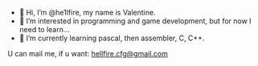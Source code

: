 - 👋 Hi, I’m @he1lfire, my name is Valentine.
- 👀 I’m interested in programming and game development, but for now I need to learn...
- 🌱 I’m currently learning pascal, then assembler, C, C++.

U can mail me, if u want: hellfire.cfg@gmail.com

<!---
he1lfire/he1lfire is a ✨ special ✨ repository because its `README.md` (this file) appears on your GitHub profile.
You can click the Preview link to take a look at your changes.
--->
